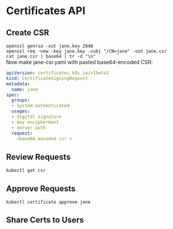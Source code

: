 # Certificates API

## Create CSR

``` openssl genrsa -out jane.key 2048 ```  
``` openssl req -new -key jane.key -subj "/CN=jane" -out jane.csr ```  
``` cat jane.csr | base64 | tr -d "\n" ```  
Now make jane-csr.yaml with pasted base64-encoded CSR:
``` yaml
apiVersion: certificates.k8s.io/v1beta1
kind: CertificateSigningRequest
metadata:
  name: jane
spec:
  groups:
  - system:authenticated
  usages:
  - digital signature
  - key encipherment
  - server auth
  request:
    <base64 encoded csr >
```  

## Review Requests

``` kubectl get csr ```

## Approve Requests

``` kubectl certificate approve jane ```

## Share Certs to Users
